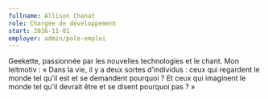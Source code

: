 ```yaml
---
fullname: Allison Chanat
role: Chargée de développement
start: 2016-11-01
employer: admin/pole-emploi
---
```


Geekette, passionnée par les nouvelles technologies et le chant. Mon leitmotiv : « Dans la vie, il y a deux sortes d’individus : ceux qui regardent le monde tel qu'il est et se demandent pourquoi ? Et ceux qui imaginent le monde tel qu'il devrait  être et se disent pourquoi pas ? »
